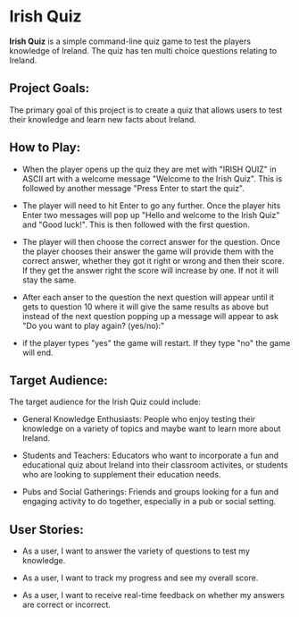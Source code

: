 # **Irish Quiz**

**Irish Quiz** is a simple command-line quiz game to test the players knowledge of Ireland. The quiz has ten multi choice questions relating to Ireland. 

## Project Goals:

The primary goal of this project is to create a quiz that allows users to test their knowledge and learn new facts about Ireland. 

## How to Play:

 - When the player opens up the quiz they are met with "IRISH QUIZ" in     ASCII art with a welcome message "Welcome to the Irish Quiz". This is followed by another message "Press Enter to start the quiz". 

 - The player will need to hit Enter to go any further. Once the player hits Enter two messages will pop up "Hello and welcome to the Irish Quiz" and "Good luck!". This is then followed with the first question. 

 - The player will then choose the correct answer for the question. Once the player chooses their answer the game will provide them with the correct answer, whether they got it right or wrong and then their score. If they get the answer right the score will increase by one. If not it will stay the same. 

 - After each anser to the question the next question will appear until it gets to question 10 where it will give the same results as above but instead of the next question popping up a message will appear to ask "Do you want to play again? (yes/no):"

 - if the player types "yes" the game will restart. If they type "no" the game will end. 

 ## Target Audience:

 The target audience for the Irish Quiz could include:

- General Knowledge Enthusiasts: People who enjoy testing their knowledge on a variety of topics and maybe want to learn more about Ireland. 

- Students and Teachers: Educators who want to incorporate a fun and educational quiz about Ireland into their classroom activites, or students who are looking to supplement their education needs. 

- Pubs and Social Gatherings: Friends and groups looking for a fun and engaging activity to do together, especially in a pub or social setting. 

## User Stories:

- As a user, I want to answer the variety of questions to test my knowledge.

- As a user, I want to track my progress and see my overall score. 

- As a user, I want to receive real-time feedback on whether my answers are correct or incorrect. 